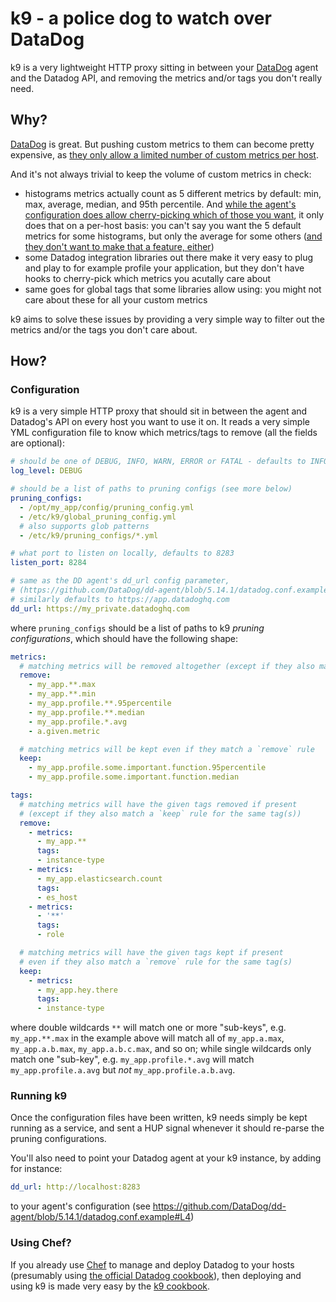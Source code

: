 # k9 - a police dog to watch over DataDog

k9 is a very lightweight HTTP proxy sitting in between your [DataDog](https://www.datadoghq.com/) agent and the Datadog API, and removing the metrics and/or tags you don't really need.

## Why?

[DataDog](https://www.datadoghq.com/) is great. But pushing custom metrics to them can become pretty expensive, as [they only allow a limited number of custom metrics per host](https://help.datadoghq.com/hc/en-us/articles/204271775-What-is-a-custom-metric-and-what-is-the-limit-on-the-number-of-custom-metrics-I-can-have-).

And it's not always trivial to keep the volume of custom metrics in check:
* histograms metrics actually count as 5 different metrics by default: min, max, average, median, and 95th percentile. And [while the agent's configuration does allow cherry-picking which of those you want](https://github.com/DataDog/dd-agent/blob/5.14.1/datadog.conf.example#L103-L104), it only does that on a per-host basis: you can't say you want the 5 default metrics for some histograms, but only the average for some others ([and they don't want to make that a feature, either](https://github.com/DataDog/dd-agent/pull/3238))
* some Datadog integration libraries out there make it very easy to plug and play to for example profile your application, but they don't have hooks to cherry-pick which metrics you acutally care about
* same goes for global tags that some libraries allow using: you might not care about these for all your custom metrics

k9 aims to solve these issues by providing a very simple way to filter out the metrics and/or the tags you don't care about.

## How?

### Configuration

k9 is a very simple HTTP proxy that should sit in between the agent and Datadog's API on every host you want to use it on. It reads a very simple YML configuration file to know which metrics/tags to remove (all the fields are optional):

```yml
# should be one of DEBUG, INFO, WARN, ERROR or FATAL - defaults to INFO if not present
log_level: DEBUG

# should be a list of paths to pruning configs (see more below)
pruning_configs:
  - /opt/my_app/config/pruning_config.yml
  - /etc/k9/global_pruning_config.yml
  # also supports glob patterns
  - /etc/k9/pruning_configs/*.yml

# what port to listen on locally, defaults to 8283
listen_port: 8284

# same as the DD agent's dd_url config parameter,
# (https://github.com/DataDog/dd-agent/blob/5.14.1/datadog.conf.example#L4)
# similarly defaults to https://app.datadoghq.com
dd_url: https://my_private.datadoghq.com

```

where `pruning_configs` should be a list of paths to k9 _pruning configurations_, which should have the following shape:

```yml
metrics:
  # matching metrics will be removed altogether (except if they also match a `keep` rule)
  remove:
    - my_app.**.max
    - my_app.**.min
    - my_app.profile.**.95percentile
    - my_app.profile.**.median
    - my_app.profile.*.avg
    - a.given.metric

  # matching metrics will be kept even if they match a `remove` rule
  keep:
    - my_app.profile.some.important.function.95percentile
    - my_app.profile.some.important.function.median

tags:
  # matching metrics will have the given tags removed if present
  # (except if they also match a `keep` rule for the same tag(s))
  remove:
    - metrics:
      - my_app.**
      tags:
      - instance-type
    - metrics:
      - my_app.elasticsearch.count
      tags:
      - es_host
    - metrics:
      - '**'
      tags:
      - role

  # matching metrics will have the given tags kept if present
  # even if they also match a `remove` rule for the same tag(s)
  keep:
    - metrics:
      - my_app.hey.there
      tags:
      - instance-type

```

where double wildcards `**` will match one or more "sub-keys", e.g. `my_app.**.max` in the example above will match all of `my_app.a.max`, `my_app.a.b.max`, `my_app.a.b.c.max`, and so on; while single wildcards only match one "sub-key", e.g. `my_app.profile.*.avg` will match `my_app.profile.a.avg` but _not_ `my_app.profile.a.b.avg`.

### Running k9

Once the configuration files have been written, k9 needs simply be kept running as a service, and sent a HUP signal whenever it should re-parse the pruning configurations.

You'll also need to point your Datadog agent at your k9 instance, by adding for instance:
```yml
dd_url: http://localhost:8283
```
to your agent's configuration (see https://github.com/DataDog/dd-agent/blob/5.14.1/datadog.conf.example#L4)

### Using Chef?

If you already use [Chef](https://www.chef.io/) to manage and deploy Datadog to your hosts (presumably using [the official Datadog cookbook](https://github.com/DataDog/chef-datadog)), then deploying and using k9 is made very easy by the [k9 cookbook](https://github.com/wk8/cookbook-k9).
